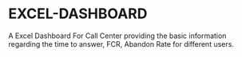 # EXCEL-DASHBOARD
A Excel Dashboard For Call Center providing the basic information regarding the time to answer, FCR, Abandon Rate for different users. 
